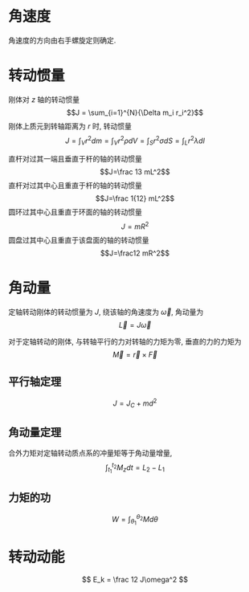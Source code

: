 # 角速度

角速度的方向由右手螺旋定则确定.

# 转动惯量

刚体对 $z$ 轴的转动惯量 $$J = \sum_{i=1}^{N}{\Delta m_i r_i^2}$$
刚体上质元到转轴距离为 $r$ 时, 转动惯量 $$J = \int_V {r^2dm} = \int_V r^2\rho dV = \int_S{r^2\sigma dS} = \int_L {r^2\lambda dl} $$

直杆对过其一端且垂直于杆的轴的转动惯量 $$J=\frac 13 mL^2$$
直杆对过其中心且重直于杆的轴的转动惯量 $$J=\frac 1{12} mL^2$$
圆环过其中心且重直于环面的轴的转动惯量 $$ J = mR^2$$
圆盘过其中心且重直于该盘面的轴的转动惯量 $$J=\frac12 mR^2$$

# 角动量

定轴转动刚体的转动惯量为 $J$, 绕该轴的角速度为 $\vec \omega$, 角动量为 $$\vec{L} = J \vec \omega$$

对于定轴转动的刚体, 与转轴平行的力对转轴的力矩为零, 垂直的力的力矩为 $$\vec M = \vec r \times \vec F$$

## 平行轴定理

$$ J = J_C + md^2$$

## 角动量定理

合外力矩对定轴转动质点系的冲量矩等于角动量增量, $$\int_{t_1}^{t_2} M_zdt = L_2 - L_1$$

## 力矩的功

$$ W = \int_{\theta_1}^{\theta_2}{Md\theta} $$

# 转动动能

$$ E_k = \frac 12 J\omega^2 $$
